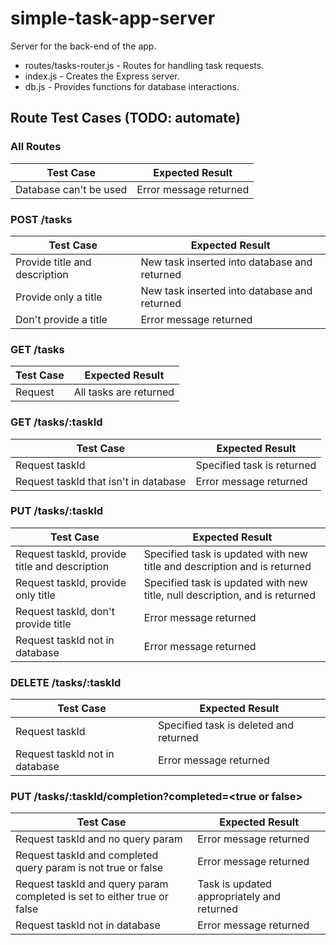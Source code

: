
# simple-task-app-server
Server for the back-end of the app.
* routes/tasks-router.js - Routes for handling task requests.
* index.js - Creates the Express server.
* db.js - Provides functions for database interactions.

## Route  Test Cases (TODO: automate)

### All Routes 
| Test Case | Expected Result |
| --- | --- |
| Database can't be used | Error message returned |

### POST /tasks
| Test Case | Expected Result |
| --- | --- |
| Provide title and description | New task inserted into database and returned |
| Provide only a title | New task inserted into database and returned |
| Don't provide a title | Error message returned |

### GET /tasks
| Test Case | Expected Result |
| --- | --- |
| Request | All tasks are returned |

### GET /tasks/:taskId
| Test Case | Expected Result |
| --- | --- |
| Request taskId | Specified task is returned |
| Request taskId that isn't in database | Error message returned |

### PUT /tasks/:taskId
| Test Case | Expected Result |
| --- | --- |
| Request taskId, provide title and description | Specified task is updated with new title and description and is returned |
| Request taskId, provide only title | Specified task is updated with new title, null description, and is returned |
| Request taskId, don't provide title | Error message returned |
| Request taskId not in database | Error message returned |

### DELETE /tasks/:taskId
| Test Case | Expected Result |
| --- | --- |
| Request taskId | Specified task is deleted and returned |
| Request taskId not in database | Error message returned |

### PUT /tasks/:taskId/completion?completed=\<true or false\>
| Test Case | Expected Result |
| --- | --- |
| Request taskId and no query param | Error message returned |
| Request taskId and completed query param is not true or false| Error message returned |
| Request taskId and query param completed is set to either true or false | Task is updated appropriately and returned |
| Request taskId not in database | Error message returned |
